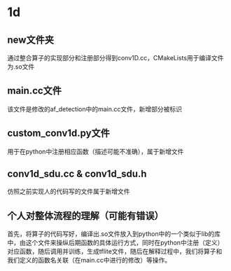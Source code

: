 # 1d

## new文件夹
通过整合算子的实现部分和注册部分得到conv1D.cc，CMakeLists用于编译文件为.so文件

## main.cc文件
该文件是修改的af_detection中的main.cc文件，新增部分被标识

## custom_conv1d.py文件
用于在python中注册相应函数（描述可能不准确），属于新增文件

## conv1d_sdu.cc & conv1d_sdu.h
仿照之前实现人的代码写的文件属于新增文件

## 个人对整体流程的理解（可能有错误）

首先，将算子的代码写好，编译出.so文件放入到python中的一个类似于lib的库中，由这个文件来操纵后期函数的具体运行方式，同时在python中注册（定义）对应函数，随后调用并训练，生成tflite文件，随后在解释过程中，我们将算子和我们定义的函数名关联（在main.cc中进行的修改）等操作。
